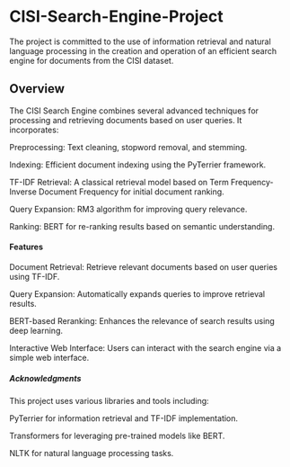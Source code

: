 # CISI-Search-Engine-Project


The project is committed to the use of information retrieval and natural language processing in the creation and operation of an efficient search engine for documents from the CISI dataset.



## Overview

The CISI Search Engine combines several advanced techniques for processing and retrieving documents based on user queries. It incorporates:

Preprocessing: Text cleaning, stopword removal, and stemming.

Indexing: Efficient document indexing using the PyTerrier framework.

TF-IDF Retrieval: A classical retrieval model based on Term Frequency-Inverse Document Frequency for initial document ranking.

Query Expansion: RM3 algorithm for improving query relevance.

Ranking: BERT for re-ranking results based on semantic understanding.



####  Features

Document Retrieval: Retrieve relevant documents based on user queries using TF-IDF.

Query Expansion: Automatically expands queries to improve retrieval results.

BERT-based Reranking: Enhances the relevance of search results using deep learning.

Interactive Web Interface: Users can interact with the search engine via a simple web interface.



##### Acknowledgments

This project uses various libraries and tools including:

PyTerrier for information retrieval and TF-IDF implementation.

Transformers for leveraging pre-trained models like BERT.

NLTK for natural language processing tasks.
